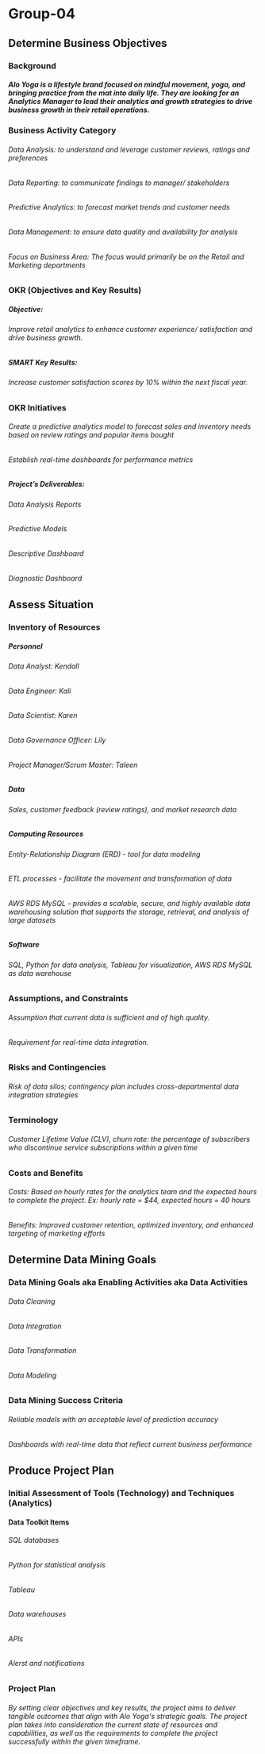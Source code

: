 # Group-04
## Determine Business Objectives
### Background
##### Alo Yoga is a lifestyle brand focused on mindful movement, yoga, and bringing practice from the mat into daily life. They are looking for an Analytics Manager to lead their analytics and growth strategies to drive business growth in their retail operations.
### Business Activity Category
###### Data Analysis: to understand and leverage customer reviews, ratings and preferences
###### Data Reporting: to communicate findings to manager/ stakeholders
###### Predictive Analytics: to forecast market trends and customer needs
###### Data Management: to ensure data quality and availability for analysis
###### Focus on Business Area: The focus would primarily be on the Retail and Marketing departments
### OKR (Objectives and Key Results)
##### Objective: 
###### Improve retail analytics to enhance customer experience/ satisfaction and drive business growth.
##### SMART Key Results:
###### Increase customer satisfaction scores by 10% within the next fiscal year.
### OKR Initiatives
###### Create a predictive analytics model to forecast sales and inventory needs based on review ratings and popular items bought
###### Establish real-time dashboards for performance metrics
##### Project’s Deliverables:
###### Data Analysis Reports
###### Predictive Models
###### Descriptive Dashboard
###### Diagnostic Dashboard
## Assess Situation
### Inventory of Resources
##### Personnel
###### Data Analyst: Kendall
###### Data Engineer: Kali
###### Data Scientist: Karen
###### Data Governance Officer: Lily
###### Project Manager/Scrum Master: Taleen
##### Data
###### Sales, customer feedback (review ratings), and market research data
##### Computing Resources
###### Entity-Relationship Diagram (ERD) - tool for data modeling
###### ETL processes - facilitate the movement and transformation of data
###### AWS RDS MySQL - provides a scalable, secure, and highly available data warehousing solution that supports the storage, retrieval, and analysis of large datasets
##### Software
###### SQL, Python for data analysis, Tableau for visualization, AWS RDS MySQL as data warehouse
### Assumptions, and Constraints
###### Assumption that current data is sufficient and of high quality.
###### Requirement for real-time data integration.
### Risks and Contingencies
###### Risk of data silos; contingency plan includes cross-departmental data integration strategies
### Terminology
###### Customer Lifetime Value (CLV), churn rate: the percentage of subscribers who discontinue service subscriptions within a given time
### Costs and Benefits  
###### Costs: Based on hourly rates for the analytics team and the expected hours to complete the project. Ex: hourly rate = $44, expected hours = 40 hours
###### Benefits: Improved customer retention, optimized inventory, and enhanced targeting of marketing efforts
## Determine Data Mining Goals
### Data Mining Goals aka Enabling Activities aka Data Activities
###### Data Cleaning
###### Data Integration
###### Data Transformation
###### Data Modeling
### Data Mining Success Criteria
###### Reliable models with an acceptable level of prediction accuracy
###### Dashboards with real-time data that reflect current business performance
## Produce Project Plan
### Initial Assessment of Tools (Technology) and Techniques (Analytics)
#### Data Toolkit Items
###### SQL databases
###### Python for statistical analysis
###### Tableau
###### Data warehouses
###### APIs
###### Alerst and notifications
### Project Plan
###### By setting clear objectives and key results, the project aims to deliver tangible outcomes that align with Alo Yoga's strategic goals. The project plan takes into consideration the current state of resources and capabilities, as well as the requirements to complete the project successfully within the given timeframe.
